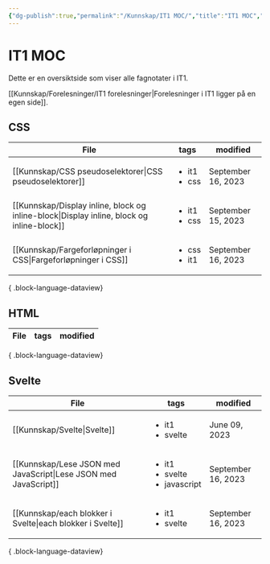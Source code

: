 ```yaml
---
{"dg-publish":true,"permalink":"/Kunnskap/IT1 MOC/","title":"IT1 MOC","tags":["it1"]}
---
```



# IT1 MOC

Dette er en oversiktside som viser alle fagnotater i IT1.

[[Kunnskap/Forelesninger/IT1 forelesninger\|Forelesninger i IT1 ligger på en egen side]].

## CSS
| File                                                                                         | tags                              | modified           |
| -------------------------------------------------------------------------------------------- | --------------------------------- | ------------------ |
| [[Kunnskap/CSS pseudoselektorer\|CSS pseudoselektorer]]                                   | <ul><li>it1</li><li>css</li></ul> | September 16, 2023 |
| [[Kunnskap/Display inline, block og inline-block\|Display inline, block og inline-block]] | <ul><li>it1</li><li>css</li></ul> | September 15, 2023 |
| [[Kunnskap/Fargeforløpninger i CSS\|Fargeforløpninger i CSS]]                             | <ul><li>css</li><li>it1</li></ul> | September 16, 2023 |

{ .block-language-dataview}

## HTML
| File | tags | modified |
| ---- | ---- | -------- |

{ .block-language-dataview}

## Svelte
| File                                                               | tags                                                    | modified           |
| ------------------------------------------------------------------ | ------------------------------------------------------- | ------------------ |
| [[Kunnskap/Svelte\|Svelte]]                                     | <ul><li>it1</li><li>svelte</li></ul>                    | June 09, 2023      |
| [[Kunnskap/Lese JSON med JavaScript\|Lese JSON med JavaScript]] | <ul><li>it1</li><li>svelte</li><li>javascript</li></ul> | September 16, 2023 |
| [[Kunnskap/each blokker i Svelte\|each blokker i Svelte]]       | <ul><li>it1</li><li>svelte</li></ul>                    | September 16, 2023 |

{ .block-language-dataview}

